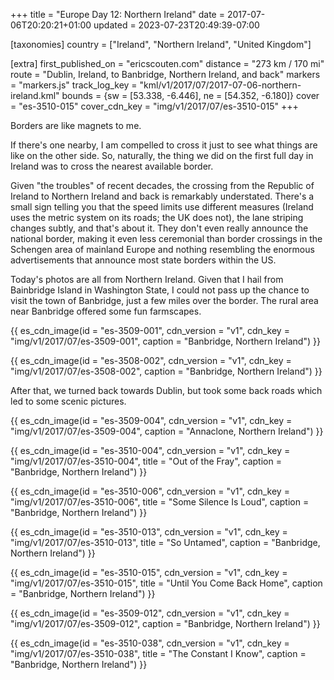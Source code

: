 +++
title = "Europe Day 12: Northern Ireland"
date = 2017-07-06T20:20:21+01:00
updated = 2023-07-23T20:49:39-07:00

[taxonomies]
country = ["Ireland", "Northern Ireland", "United Kingdom"]

[extra]
first_published_on = "ericscouten.com"
distance = "273 km / 170 mi"
route = "Dublin, Ireland, to Banbridge, Northern Ireland, and back"
markers = "markers.js"
track_log_key = "kml/v1/2017/07/2017-07-06-northern-ireland.kml"
bounds = {sw = [53.338, -6.446], ne = [54.352, -6.180]}
cover = "es-3510-015"
cover_cdn_key = "img/v1/2017/07/es-3510-015"
+++

Borders are like magnets to me.

<!-- more -->

If there's one nearby, I am compelled to cross it just to see what things are like on the other side. So, naturally, the thing we did on the first full day in Ireland was to cross the nearest available border.

Given "the troubles" of recent decades, the crossing from the Republic of Ireland to Northern Ireland and back is remarkably understated. There's a small sign telling you that the speed limits use different measures (Ireland uses the metric system on its roads; the UK does not), the lane striping changes subtly, and that's about it. They don't even really announce the national border, making it even less ceremonial than border crossings in the Schengen area of mainland Europe and nothing resembling the enormous advertisements that announce most state borders within the US.

Today's photos are all from Northern Ireland. Given that I hail from Bainbridge Island in Washington State, I could not pass up the chance to visit the town of Banbridge, just a few miles over the border. The rural area near Banbridge offered some fun farmscapes.

{{ es_cdn_image(id = "es-3509-001", cdn_version = "v1", cdn_key = "img/v1/2017/07/es-3509-001", caption = "Banbridge, Northern Ireland") }}

{{ es_cdn_image(id = "es-3508-002", cdn_version = "v1", cdn_key = "img/v1/2017/07/es-3508-002", caption = "Banbridge, Northern Ireland") }}

After that, we turned back towards Dublin, but took some back roads which led to some scenic pictures.

{{ es_cdn_image(id = "es-3509-004", cdn_version = "v1", cdn_key = "img/v1/2017/07/es-3509-004", caption = "Annaclone, Northern Ireland") }}

{{ es_cdn_image(id = "es-3510-004", cdn_version = "v1", cdn_key = "img/v1/2017/07/es-3510-004", title = "Out of the Fray", caption = "Banbridge, Northern Ireland") }}

{{ es_cdn_image(id = "es-3510-006", cdn_version = "v1", cdn_key = "img/v1/2017/07/es-3510-006", title = "Some Silence Is Loud", caption = "Banbridge, Northern Ireland") }}

{{ es_cdn_image(id = "es-3510-013", cdn_version = "v1", cdn_key = "img/v1/2017/07/es-3510-013", title = "So Untamed", caption = "Banbridge, Northern Ireland") }}

{{ es_cdn_image(id = "es-3510-015", cdn_version = "v1", cdn_key = "img/v1/2017/07/es-3510-015", title = "Until You Come Back Home", caption = "Banbridge, Northern Ireland") }}

{{ es_cdn_image(id = "es-3509-012", cdn_version = "v1", cdn_key = "img/v1/2017/07/es-3509-012", caption = "Banbridge, Northern Ireland") }}

{{ es_cdn_image(id = "es-3510-038", cdn_version = "v1", cdn_key = "img/v1/2017/07/es-3510-038", title = "The Constant I Know", caption = "Banbridge, Northern Ireland") }}
